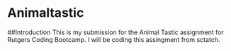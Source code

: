 # Animaltastic

##Introduction
This is my submission for the Animal Tastic assignment for Rutgers Coding Bootcamp. I will be coding this assingment from sctatch. 



